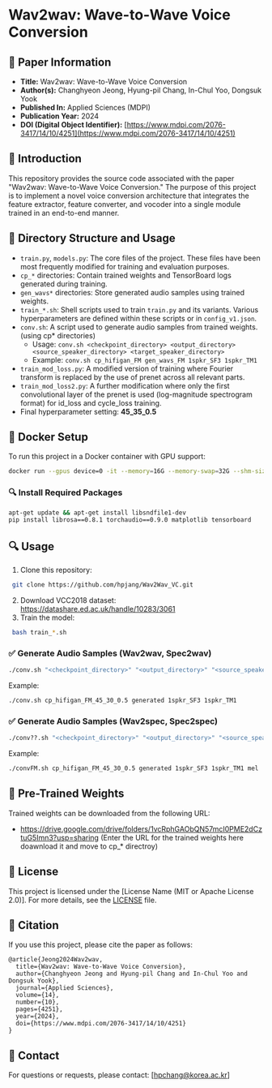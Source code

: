 # Wav2wav: Wave-to-Wave Voice Conversion

## 📖 Paper Information
- **Title:** Wav2wav: Wave-to-Wave Voice Conversion
- **Author(s):** Changhyeon Jeong, Hyung-pil Chang, In-Chul Yoo, Dongsuk Yook
- **Published In:** Applied Sciences (MDPI)
- **Publication Year:** 2024
- **DOI (Digital Object Identifier):** [https://www.mdpi.com/2076-3417/14/10/4251](https://www.mdpi.com/2076-3417/14/10/4251)

## 📌 Introduction
This repository provides the source code associated with the paper "Wav2wav: Wave-to-Wave Voice Conversion." The purpose of this project is to implement a novel voice conversion architecture that integrates the feature extractor, feature converter, and vocoder into a single module trained in an end-to-end manner.

## 📁 Directory Structure and Usage
- `train.py`, `models.py`: The core files of the project. These files have been most frequently modified for training and evaluation purposes.
- `cp_*` directories: Contain trained weights and TensorBoard logs generated during training.
- `gen_wavs*` directories: Store generated audio samples using trained weights.
- `train_*.sh`: Shell scripts used to train `train.py` and its variants. Various hyperparameters are defined within these scripts or in `config_v1.json`.
- `conv.sh`: A script used to generate audio samples from trained weights.(using cp* directories)
  - Usage: `conv.sh <checkpoint_directory> <output_directory> <source_speaker_directory> <target_speaker_directory>`  
  - Example: `conv.sh cp_hifigan_FM gen_wavs_FM 1spkr_SF3 1spkr_TM1`
- `train_mod_loss.py`: A modified version of training where Fourier transform is replaced by the use of prenet across all relevant parts.
- `train_mod_loss2.py`: A further modification where only the first convolutional layer of the prenet is used (log-magnitude spectrogram format) for id_loss and cycle_loss training.
- Final hyperparameter setting: **45_35_0.5**

## 🐳 Docker Setup
To run this project in a Docker container with GPU support:
```bash
docker run --gpus device=0 -it --memory=16G --memory-swap=32G --shm-size=8G --rm -v /nfs/speechst1/storage/ckdgus0505/docker_result/:/shared_dir/  pytorch/pytorch:1.9.0-cuda10.2-cudnn7-runtime
```

### 🔍 Install Required Packages
```bash
apt-get update && apt-get install libsndfile1-dev
pip install librosa==0.8.1 torchaudio==0.9.0 matplotlib tensorboard
```

## 🔍 Usage
1. Clone this repository:
```bash
 git clone https://github.com/hpjang/Wav2Wav_VC.git
```
2. Download VCC2018 dataset:
https://datashare.ed.ac.uk/handle/10283/3061
4. Train the model:
```bash
 bash train_*.sh
```

### ✅ Generate Audio Samples (Wav2wav, Spec2wav)
```bash
./conv.sh "<checkpoint_directory>" "<output_directory>" "<source_speaker_directory>" "<target_speaker_directory>"
```
Example:
```bash
./conv.sh cp_hifigan_FM_45_30_0.5 generated 1spkr_SF3 1spkr_TM1
```

### ✅ Generate Audio Samples (Wav2spec, Spec2spec)
```bash
./conv??.sh "<checkpoint_directory>" "<output_directory>" "<source_speaker_directory>" "<target_speaker_directory>" "<vocoder_type>"
```
Example:
```bash
./convFM.sh cp_hifigan_FM_45_30_0.5 generated 1spkr_SF3 1spkr_TM1 mel
```

## 📂 Pre-Trained Weights
Trained weights can be downloaded from the following URL:
- https://drive.google.com/drive/folders/1vcRphGAObQN57mcI0PME2dCztuG5Imn3?usp=sharing
(Enter the URL for the trained weights here doawnload it and move to cp_* directroy)



## 📜 License
This project is licensed under the [License Name (MIT or Apache License 2.0)]. For more details, see the [LICENSE](./LICENSE) file.

## 📢 Citation
If you use this project, please cite the paper as follows:
```
@article{Jeong2024Wav2wav,
  title={Wav2wav: Wave-to-Wave Voice Conversion},
  author={Changhyeon Jeong and Hyung-pil Chang and In-Chul Yoo and Dongsuk Yook},
  journal={Applied Sciences},
  volume={14},
  number={10},
  pages={4251},
  year={2024},
  doi={https://www.mdpi.com/2076-3417/14/10/4251}
}
```

## 📧 Contact
For questions or requests, please contact: [hpchang@korea.ac.kr]
